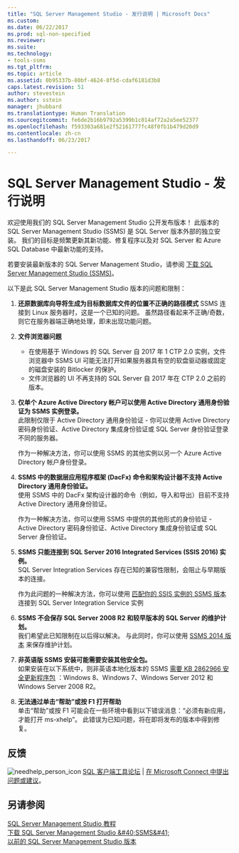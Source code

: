 ```yaml
---
title: "SQL Server Management Studio - 发行说明 | Microsoft Docs"
ms.custom: 
ms.date: 06/22/2017
ms.prod: sql-non-specified
ms.reviewer: 
ms.suite: 
ms.technology:
- tools-ssms
ms.tgt_pltfrm: 
ms.topic: article
ms.assetid: 0b95337b-80bf-4624-8f5d-cdaf6181d3b8
caps.latest.revision: 51
author: stevestein
ms.author: sstein
manager: jhubbard
ms.translationtype: Human Translation
ms.sourcegitcommit: fe6de2b16b9792a5399b1c014af72a2a5ee52377
ms.openlocfilehash: f593303a681e2f52161777fc48f0fb1b479d20d9
ms.contentlocale: zh-cn
ms.lasthandoff: 06/23/2017

---
```

# <a name="sql-server-management-studio----release-notes"></a>SQL Server Management Studio - 发行说明
欢迎使用我们的 SQL Server Management Studio 公开发布版本！  此版本的 SQL Server Management Studio (SSMS) 是 SQL Server 版本外部的独立安装。 我们的目标是频繁更新其新功能、修复程序以及对 SQL Server 和 Azure SQL Database 中最新功能的支持。  
  
若要安装最新版本的 SQL Server Management Studio，请参阅 [下载 SQL Server Management Studio &#40;SSMS&#41;](../ssms/download-sql-server-management-studio-ssms.md)。  
  
以下是此 SQL Server Management Studio 版本的问题和限制：  

1. **还原数据库向导将生成为目标数据库文件的位置不正确的路径模式**
    SSMS 连接到 Linux 服务器时，这是一个已知的问题。 虽然路径看起来不正确/奇数，则它在服务器端正确地处理，即未出现功能问题。

2. **文件浏览器问题**
    - 在使用基于 Windows 的 SQL Server 自 2017 年 1 CTP 2.0 实例，文件浏览器中 SSMS UI 可能无法打开如果服务器具有空的软盘驱动器或固定的磁盘安装的 Bitlocker 的保护。 
    - 文件浏览器的 UI 不再支持的 SQL Server 自 2017 年在 CTP 2.0 之前的版本。
    


3. **仅单个 Azure Active Directory 帐户可以使用 Active Directory 通用身份验证为 SSMS 实例登录。**  
    此限制仅限于 Active Directory 通用身份验证 - 你可以使用 Active Directory 密码身份验证、Active Directory 集成身份验证或 SQL Server 身份验证登录不同的服务器。
    
    作为一种解决方法，你可以使用 SSMS 的其他实例以另一个 Azure Active Directory 帐户身份登录。 
    
4. **SSMS 中的数据层应用程序框架 (DacFx) 命令和架构设计器不支持 Active Directory 通用身份验证。**  
    使用 SSMS 中的 DacFx 架构设计器的命令（例如，导入和导出）目前不支持 Active Directory 通用身份验证。
    
    作为一种解决方法，你可以使用 SSMS 中提供的其他形式的身份验证 - Active Directory 密码身份验证、Active Directory 集成身份验证或 SQL Server 身份验证。

5. **SSMS 只能连接到 SQL Server 2016 Integrated Services (SSIS 2016) 实例。**  
    SQL Server Integration Services 存在已知的兼容性限制，会阻止与早期版本的连接。
    
    作为此问题的一种解决方法，你可以使用 [匹配你的 SSIS 实例的 SSMS 版本](../ssms/previous-sql-server-management-studio-releases.md)连接到 SQL Server Integration Service 实例 
  
5. **SSMS 不会保存 SQL Server 2008 R2 和较早版本的 SQL Server 的维护计划。**  
    我们希望此已知限制在以后得以解决。 与此同时，你可以使用 [SSMS 2014 版本](../ssms/previous-sql-server-management-studio-releases.md) 来保存维护计划。  
    
5. **非英语版 SSMS 安装可能需要安装其他安全包。**  
如果安装在以下系统中，则非英语本地化版本的 SSMS [需要 KB 2862966 安全更新程序包](https://support.microsoft.com/en-us/kb/2862966) ：Windows 8、Windows 7、Windows Server 2012 和 Windows Server 2008 R2。

5. **无法通过单击“帮助”或按 F1 打开帮助**  
单击“帮助”或按 F1 可能会在一些环境中看到以下错误消息：“必须有新应用，才能打开 ms-xhelp”。 此错误为已知问题，将在即将发布的版本中得到修复。
  
## <a name="feedback"></a>反馈  
  
![needhelp_person_icon](../ssms/media/needhelp_person_icon.png) [SQL 客户端工具论坛](https://social.msdn.microsoft.com/Forums/en-US/home?forum=sqltools) |  [在 Microsoft Connect 中提出问题或建议](https://connect.microsoft.com/SQLServer/Feedback)。  
  
## <a name="see-also"></a>另请参阅  
[SQL Server Management Studio 教程](../ssms/use-sql-server-management-studio.md)  
[下载 SQL Server Management Studio &amp;#40;SSMS&amp;#41;](../ssms/download-sql-server-management-studio-ssms.md)  
[以前的 SQL Server Management Studio 版本](../ssms/previous-sql-server-management-studio-releases.md)  

  

